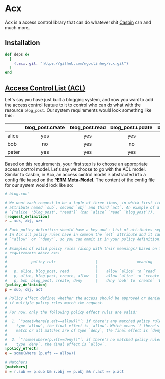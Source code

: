 # Acx
Acx is a access control library that can do whatever shit [Casbin](https://casbin.org/) can and much more...

## Installation

```elixir
def deps do
  [
    {:acx, git: "https://github.com/ngoclinhng/acx.git"}
  ]
end
```

## [Access Control List (ACL)](https://en.wikipedia.org/wiki/Access-control_list)

Let's say you have just built a blogging system, and now you want to add the
access control feature to it to control who can do what with the resource `blog_post`. Our system requirements would look something like this:

|       | blog_post.create | blog_post.read | blog_post.update | blog_post.delete |
| ----- |:----------------:|:--------------:|:----------------:|:----------------:|
| alice |     yes          |       yes      |        yes       |          yes     |
| bob   |     no           |       yes      |        no        |          yes     |
| peter |     yes          |       yes      |        yes       |          no      |

Based on this requirements, your first step is to choose an appropriate access control model. Let's say we choose to go with the ACL model. Similar to Casbin, in Acx, an access control model is abstracted into a config file based on the **[PERM Meta-Model](https://vicarie.in/posts/generalized-authz.html)**. The content of the config file for our system would look like so:

```ini
# blog.conf

# We want each request to be a tuple of three items, in which first item associated with the
# attribute named `sub`, second `obj` and third `act`. An example of a valid request is
# `["alice, "blog_post", "read"]` (can `alice` `read` `blog_post`?).
[request_definition]
r = sub, obj, act

# Each policy definition should have a key and a list of attributes separated by an equal `=` sign.
# In Acx all policy rules have in common the `eft` attribute and it can only take value of either
# `"allow"` or `"deny"`, so you can ommit it in your policy definition.
#
# Examples of valid policy rules (along with their meanings) based on this definition and our system
# requirements above are:
#
#           policy rule                  |                  meaning
#                                        |
#   p, alice, blog_post, read            |    allow `alice` to `read` `blog_post` (`eft` == "allow")
#   p, alice, blog_post, create, allow   |    allow `alice` to `create` `blog_post` (`eft` == "allow")
#   p, bob, blog_post, create, deny      |    deny `bob` to `create` `blog_post` (`eft` == "deny")
[policy_definition]
p = sub, obj, act

# Policy effect defines whether the access should be approved or denied
# if multiple policy rules match the request.
#
# For now, only the following policy effect rules are valid:
#
#  1. `"some(where(p.eft==allow))"`: if there's any matched policy rule of
#    type `allow`, the final effect is `allow`. Which means if there's no
#    match or all matches are of type `deny`, the final effect is `deny`.
#
#  2. `"!some(where(p.eft==deny))"`: if there's no matched policy rules of
#    type `deny`, the final effect is `allow`.
[policy_effect]
e = some(where (p.eft == allow))

# Matchers
[matchers]
m = r.sub == p.sub && r.obj == p.obj && r.act == p.act

```
